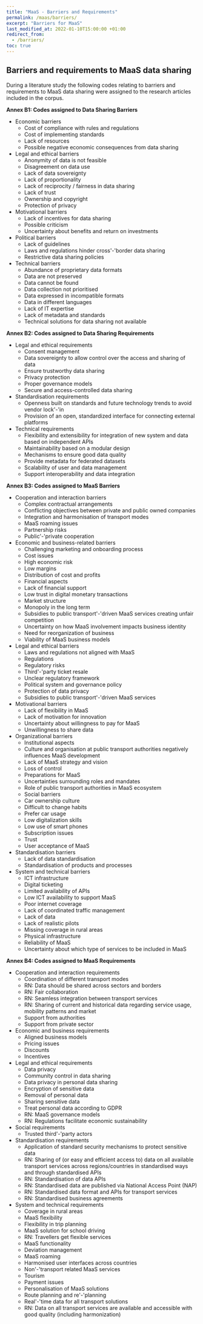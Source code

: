 ```yaml
---
title: "MaaS - Barriers and Requirements"
permalink: /maas/barriers/
excerpt: "Barriers for MaaS"
last_modified_at: 2022-01-10T15:00:00 +01:00
redirect_from:
  - /barriers/
toc: true
---
```


## Barriers and requirements to MaaS data sharing
During a literature study the following codes relating to barriers and requirements to MaaS data sharing were assigned to the research articles included in the corpus. 

**Annex B1: Codes assigned to Data Sharing Barriers**

- Economic barriers
  - Cost of compliance with rules and regulations
  - Cost of implementing standards
  - Lack of resources
  - Possible negative economic consequences from data sharing
- Legal and ethical barriers
  - Anonymity of data is not feasible
  - Disagreement on data use
  - Lack of data sovereignty
  - Lack of proportionality
  - Lack of reciprocity / fairness in data sharing
  - Lack of trust
  - Ownership and copyright
  - Protection of privacy
- Motivational barriers
  - Lack of incentives for data sharing
  - Possible criticism
  - Uncertainty about benefits and return on investments
- Political barriers
  - Lack of guidelines
  - Laws and regulations hinder cross'-'border data sharing
  - Restrictive data sharing policies
- Technical barriers
  - Abundance of proprietary data formats
  - Data are not preserved
  - Data cannot be found
  - Data collection not prioritised
  - Data expressed in incompatible formats
  - Data in different languages
  - Lack of IT expertise
  - Lack of metadata and standards
  - Technical solutions for data sharing not available

**Annex B2: Codes assigned to Data Sharing Requirements**

- Legal and ethical requirements
  - Consent management
  - Data sovereignty to allow control over the access and sharing of data
  - Ensure trustworthy data sharing
  - Privacy protection
  - Proper governance models
  - Secure and access-controlled data sharing
- Standardisation requirements
  - Openness built on standards and future technology trends to avoid vendor lock'-'in
  - Provision of an open, standardized interface for connecting external platforms
- Technical requirements
  - Flexibility and extensibility for integration of new system and data based on independent APIs
  - Maintainability based on a modular design
  - Mechanisms to ensure good data quality
  - Provide metadata for federated datasets
  - Scalability of user and data management
  - Support interoperability and data integration

**Annex B3: Codes assigned to MaaS Barriers**

- Cooperation and interaction barriers
  - Complex contractual arrangements
  - Conflicting objectives between private and public owned companies
  - Integration and harmonisation of transport modes
  - MaaS roaming issues
  - Partnership risks
  - Public'-'private cooperation
- Economic and business-related barriers
  - Challenging marketing and onboarding process
  - Cost issues
  - High economic risk
  - Low margins
  - Distribution of cost and profits
  - Financial aspects
  - Lack of financial support
  - Low trust in digital monetary transactions
  - Market structure
  - Monopoly in the long term
  - Subsidies to public transport'-'driven MaaS services creating unfair competition
  - Uncertainty on how MaaS involvement impacts business identity
  - Need for reorganization of business
  - Viability of MaaS business models
- Legal and ethical barriers
  - Laws and regulations not aligned with MaaS
  - Regulations
  - Regulatory risks
  - Third'-'party ticket resale
  - Unclear regulatory framework
  - Political system and governance policy
  - Protection of data privacy
  - Subsidies to public transport'-'driven MaaS services
- Motivational barriers
  - Lack of flexibility in MaaS
  - Lack of motivation for innovation
  - Uncertainty about willingness to pay for MaaS
  - Unwillingness to share data
- Organizational barriers
  - Institutional aspects
  - Culture and organisation at public transport authorities negatively influences MaaS development
  - Lack of MaaS strategy and vision
  - Loss of control
  - Preparations for MaaS
  - Uncertainties surrounding roles and mandates
  - Role of public transport authorities in MaaS ecosystem
  - Social barriers
  - Car ownership culture
  - Difficult to change habits
  - Prefer car usage
  - Low digitalization skills
  - Low use of smart phones
  - Subscription issues
  - Trust
  - User acceptance of MaaS
- Standardisation barriers
  - Lack of data standardisation
  - Standardisation of products and processes
- System and technical barriers
  - ICT infrastructure
  - Digital ticketing
  - Limited availability of APIs
  - Low ICT availability to support MaaS
  - Poor internet coverage
  - Lack of coordinated traffic management
  - Lack of data
  - Lack of realistic pilots
  - Missing coverage in rural areas
  - Physical infrastructure
  - Reliability of MaaS
  - Uncertainty about which type of services to be included in MaaS

**Annex B4: Codes assigned to MaaS Requirements**

- Cooperation and interaction requirements
  - Coordination of different transport modes
  - RN: Data should be shared across sectors and borders
  - RN: Fair collaboration
  - RN: Seamless integration between transport services
  - RN: Sharing of current and historical data regarding service usage, mobility patterns and market
  - Support from authorities
  - Support from private sector
- Economic and business requirements
  - Aligned business models
  - Pricing issues
  - Discounts
  - Incentives
- Legal and ethical requirements
  - Data privacy
  - Community control in data sharing
  - Data privacy in personal data sharing
  - Encryption of sensitive data
  - Removal of personal data
  - Sharing sensitive data
  - Treat personal data according to GDPR
  - RN: MaaS governance models
  - RN: Regulations facilitate economic sustainability
- Social requirements
  - Trusted third'-'party actors
- Standardisation requirements
  - Application of standard security mechanisms to protect sensitive data
  - RN: Sharing of (or easy and efficient access to) data on all available transport services across regions/countries in standardised ways and through standardised APIs
  - RN: Standardisation of data APIs
  - RN: Standardised data are published via National Access Point (NAP)
  - RN: Standardised data format and APIs for transport services
  - RN: Standardised business agreements
- System and technical requirements
  - Coverage in rural areas
  - MaaS flexibility
  - Flexibility in trip planning
  - MaaS solution for school driving
  - RN: Travellers get flexible services
  - MaaS functionality
  - Deviation management
  - MaaS roaming
  - Harmonised user interfaces across countries
  - Non'-'transport related MaaS services
  - Tourism
  - Payment issues
  - Personalisation of MaaS solutions
  - Route planning and re'-'planning
  - Real'-'time data for all transport solutions
  - RN: Data on all transport services are available and accessible with good quality (including harmonization)



